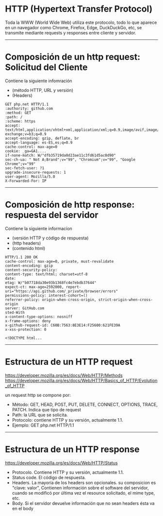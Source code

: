 # HTTP (Hypertext Transfer Protocol) 

Toda la WWW (World Wide Web) utiliza este protocolo, todo lo que aparece en un navegador como Chrome, Firefox, Edge, DuckDuckGo, etc, se transmite mediante requests y responses entre cliente y servidor.

---------------------------------

# Composición de un http request: Solicitud del Cliente

Contiene la siguiente infomración
  * (método HTTP, URL y versión)
  * (Headers)
```
GET php.net HTTP/1.1
:authority: github.com
:method: GET
:path: /
:scheme: https
accept: text/html,application/xhtml+xml,application/xml;q=0.9,image/avif,image/webp,image/apng,*/*;q=0.8,application/signed-exchange;v=b3;q=0.9
accept-encoding: gzip, deflate, br
accept-language: es-ES,es;q=0.9
cache-control: max-age=0
cookie: _ga=GA1....
if-none-match: W/"dfb35719da0d23ae11c3fd61d5ac0d90"
sec-ch-ua: " Not A;Brand";v="99", "Chromium";v="99", "Google Chrome";v="99"
sec-fetch-user: ?1
upgrade-insecure-requests: 1
user-agent: Mozilla/5.0
X-Forwarded-For: IP
```
----------------------------------------------

# Composición de http response: respuesta del servidor

Contiene la siguiente informacion

* (versión HTTP y código de respuesta)
* (http headers)
* (contenido html)
```
HTTP/1.1 200 OK
cache-control: max-age=0, private, must-revalidate
content-encoding: gzip
content-security-policy: 
content-type: text/html; charset=utf-8
date: 
etag: W/"b07718da30e93b1368fc4e7ebdb37644"
expect-ct: max-age=2592000, report-uri="https://api.github.com/_private/browser/errors"
permissions-policy: interest-cohort=()
referrer-policy: origin-when-cross-origin, strict-origin-when-cross-origin
server: GitHub.com
sted-With
x-content-type-options: nosniff
x-frame-options: deny
x-github-request-id: C60B:7563:8E3E14:F25600:621FE39A
x-xss-protection: 0

<!DOCTYPE html...
```
-----------------------

# Estructura de un HTTP request

https://developer.mozilla.org/es/docs/Web/HTTP/Methods
https://developer.mozilla.org/es/docs/Web/HTTP/Basics_of_HTTP/Evolution_of_HTTP

un request http se compone por:

* Método: GET, HEAD, POST, PUT, DELETE, CONNECT, OPTIONS, TRACE, PATCH. Indica que tipo de request
* Path: la URL que se solicita.
* Protocolo: contiene HTTP y su versión, actualmente 1.1.
* Ejemplo: GET php.net HTTP/1.1

-----------------------

# Estructura de un HTTP response

https://developer.mozilla.org/es/docs/Web/HTTP/Status

* Protocolo. Contiene HTTP y su versión, actualmente 1.1.
* Status code. El código de respuesta.
* Headers. La mayoría de los headers son opcionales. su composicion es "clave: valor", Contienen información sobre el software del servidor, cuando se modificó por última vez el resource solicitado, el mime type, etc.
* Body. Si el servidor devuelve información que no sean headers ésta va en el body
